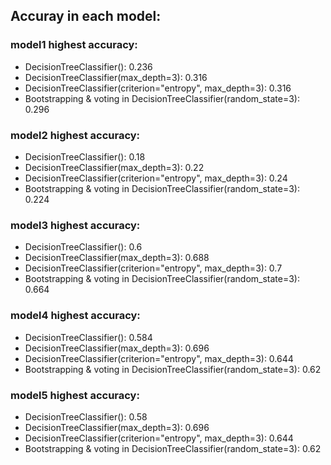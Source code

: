 ## Accuray in each model:

### model1 highest accuracy:
* DecisionTreeClassifier(): 0.236
* DecisionTreeClassifier(max_depth=3): 0.316
* DecisionTreeClassifier(criterion="entropy", max_depth=3): 0.316
* Bootstrapping & voting in DecisionTreeClassifier(random_state=3): 0.296

### model2 highest accuracy:
* DecisionTreeClassifier(): 0.18
* DecisionTreeClassifier(max_depth=3): 0.22
* DecisionTreeClassifier(criterion="entropy", max_depth=3): 0.24
* Bootstrapping & voting in DecisionTreeClassifier(random_state=3): 0.224

### model3 highest accuracy:
* DecisionTreeClassifier(): 0.6
* DecisionTreeClassifier(max_depth=3): 0.688
* DecisionTreeClassifier(criterion="entropy", max_depth=3): 0.7
* Bootstrapping & voting in DecisionTreeClassifier(random_state=3): 0.664

### model4 highest accuracy:
* DecisionTreeClassifier(): 0.584
* DecisionTreeClassifier(max_depth=3): 0.696
* DecisionTreeClassifier(criterion="entropy", max_depth=3): 0.644
* Bootstrapping & voting in DecisionTreeClassifier(random_state=3): 0.62

### model5 highest accuracy:
* DecisionTreeClassifier(): 0.58
* DecisionTreeClassifier(max_depth=3): 0.696
* DecisionTreeClassifier(criterion="entropy", max_depth=3): 0.644
* Bootstrapping & voting in DecisionTreeClassifier(random_state=3): 0.62